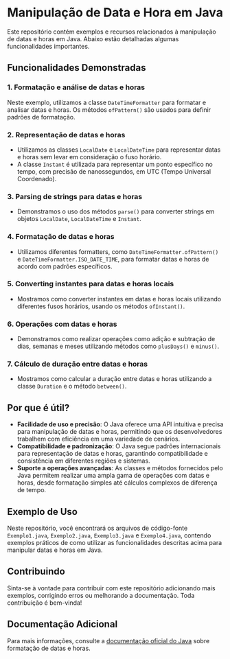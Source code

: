# Manipulação de Data e Hora em Java

Este repositório contém exemplos e recursos relacionados à manipulação de datas e horas em Java. Abaixo estão detalhadas algumas funcionalidades importantes.

## Funcionalidades Demonstradas

### 1. Formatação e análise de datas e horas

Neste exemplo, utilizamos a classe `DateTimeFormatter` para formatar e analisar datas e horas. Os métodos `ofPattern()` são usados para definir padrões de formatação.

### 2. Representação de datas e horas

- Utilizamos as classes `LocalDate` e `LocalDateTime` para representar datas e horas sem levar em consideração o fuso horário.
- A classe `Instant` é utilizada para representar um ponto específico no tempo, com precisão de nanossegundos, em UTC (Tempo Universal Coordenado).

### 3. Parsing de strings para datas e horas

- Demonstramos o uso dos métodos `parse()` para converter strings em objetos `LocalDate`, `LocalDateTime` e `Instant`.

### 4. Formatação de datas e horas

- Utilizamos diferentes formatters, como `DateTimeFormatter.ofPattern()` e `DateTimeFormatter.ISO_DATE_TIME`, para formatar datas e horas de acordo com padrões específicos.

### 5. Converting instantes para datas e horas locais

- Mostramos como converter instantes em datas e horas locais utilizando diferentes fusos horários, usando os métodos `ofInstant()`.

### 6. Operações com datas e horas

- Demonstramos como realizar operações como adição e subtração de dias, semanas e meses utilizando métodos como `plusDays()` e `minus()`.

### 7. Cálculo de duração entre datas e horas

- Mostramos como calcular a duração entre datas e horas utilizando a classe `Duration` e o método `between()`.

## Por que é útil?

- **Facilidade de uso e precisão**: O Java oferece uma API intuitiva e precisa para manipulação de datas e horas, permitindo que os desenvolvedores trabalhem com eficiência em uma variedade de cenários.
- **Compatibilidade e padronização**: O Java segue padrões internacionais para representação de datas e horas, garantindo compatibilidade e consistência em diferentes regiões e sistemas.
- **Suporte a operações avançadas**: As classes e métodos fornecidos pelo Java permitem realizar uma ampla gama de operações com datas e horas, desde formatação simples até cálculos complexos de diferença de tempo.

## Exemplo de Uso

Neste repositório, você encontrará os arquivos de código-fonte `Exemplo1.java`, `Exemplo2.java`, `Exemplo3.java` e `Exemplo4.java`, contendo exemplos práticos de como utilizar as funcionalidades descritas acima para manipular datas e horas em Java.

## Contribuindo

Sinta-se à vontade para contribuir com este repositório adicionando mais exemplos, corrigindo erros ou melhorando a documentação. Toda contribuição é bem-vinda!

## Documentação Adicional

Para mais informações, consulte a [documentação oficial do Java](https://docs.oracle.com/javase/8/docs/api/java/time/format/DateTimeFormatter.html) sobre formatação de datas e horas.

